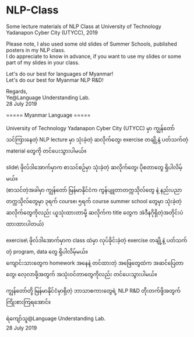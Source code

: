 # NLP-Class

Some lecture materials of NLP Class at University of Technology Yadanapon Cyber City (UTYCC), 2019

Please note, I also used some old slides of Summer Schools, published posters in my NLP class.  
I do appreciate to know in advance, if you want to use my slides or some part of my slides in your class.  

Let's do our best for languages of Myanmar!  
Let's do our best for Myanmar NLP R&D!  

Regards,  
Ye@Language Understanding Lab.  
28 July 2019  

===== Myanmar Language =====

University of Technology Yadanapon Cyber City (UTYCC) မှာ ကျွန်တော် သင်ကြားနေတဲ့ NLP lecture မှာ သုံးခဲ့တဲ့ ဆလိုက်တွေ၊ exercise တချို့နဲ့ ပတ်သက်တဲ့ material တွေကို တင်ပေးသွားပါမယ်။  

slide\ ဖိုလ်ဒါအောက်မှာက စာသင်စဉ်မှာ သုံးခဲ့တဲ့ ဆလိုက်တွေ၊ ပိုစတာတွေ ရှိပါလိမ့်မယ်။  
(စာသင်တဲ့အခါမှာ ကျွန်တော် မြန်မာနိုင်ငံက ကွန်ပျူတာတက္ကသိုလ်တွေ နဲ့ နည်းပညာတက္ကသိုလ်တွေမှာ ၃ရက် course၊ ၅ရက် course summer school တွေမှာ သုံးခဲ့တဲ့ ဆလိုက်တွေကိုလည်း ယူသုံးထားတာမို့ ဆလိုက်က title တွေက အဲဒီနဂိုရှိတဲ့အတိုင်းပဲ ထားထားပါတယ်)

exercise\ ဖိုလ်ဒါအောက်မှာက class ထဲမှာ လုပ်ခိုင်းခဲ့တဲ့ exercise တချို့နဲ့ ပတ်သက်တဲ့ program, data တွေ ရှိပါလိမ့်မယ်။  
ကျောင်းသားတွေက homework အနေနဲ့ တင်ထားတဲ့ အဖြေတွေထဲက အဆင်ပြေတာတွေ၊ လေ့လာဖို့အတွက် အသုံးဝင်တာတွေကိုလည်း တင်ပေးသွားပါမယ်။  

ကျွန်တော်တို့ မြန်မာနိုင်ငံမှာရှိတဲ့ ဘာသာစကားတွေရဲ့ NLP R&D တိုးတက်ဖို့အတွက် ကြိုးစားကြရအောင်။  

ရဲကျော်သူ@Language Understanding Lab.  
28 July 2019  

